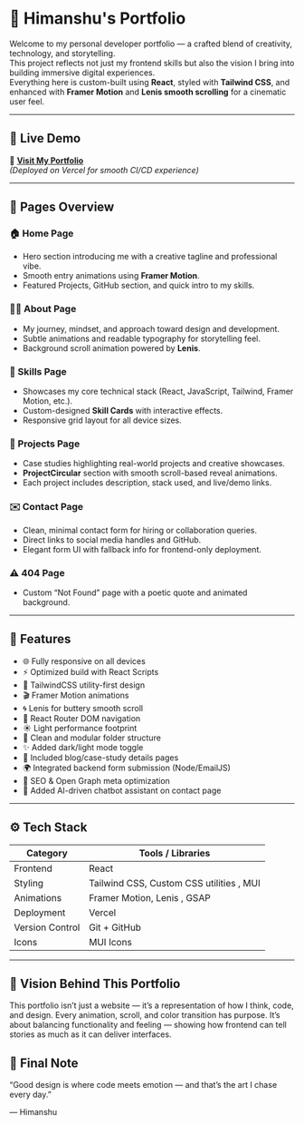 # 🧭 Himanshu's Portfolio

Welcome to my personal developer portfolio — a crafted blend of creativity, technology, and storytelling.  
This project reflects not just my frontend skills but also the vision I bring into building immersive digital experiences.  
Everything here is custom-built using **React**, styled with **Tailwind CSS**, and enhanced with **Framer Motion** and **Lenis smooth scrolling** for a cinematic user feel.

---

## 🚀 Live Demo
🔗 **[Visit My Portfolio](https://hemanshu-mishra.vercel.app/)**  
*(Deployed on  Vercel for smooth CI/CD experience)*

---


## 🌈 Pages Overview

### 🏠 Home Page
- Hero section introducing me with a creative tagline and professional vibe.  
- Smooth entry animations using **Framer Motion**.  
- Featured Projects, GitHub section, and quick intro to my skills.

### 🙋‍♂️ About Page
- My journey, mindset, and approach toward design and development.  
- Subtle animations and readable typography for storytelling feel.  
- Background scroll animation powered by **Lenis**.

### 🧠 Skills Page
- Showcases my core technical stack (React, JavaScript, Tailwind, Framer Motion, etc.).  
- Custom-designed **Skill Cards** with interactive effects.  
- Responsive grid layout for all device sizes.

### 💼 Projects Page
- Case studies highlighting real-world projects and creative showcases.  
- **ProjectCircular** section with smooth scroll-based reveal animations.  
- Each project includes description, stack used, and live/demo links.

### ✉️ Contact Page
- Clean, minimal contact form for hiring or collaboration queries.  
- Direct links to social media handles and GitHub.  
- Elegant form UI with fallback info for frontend-only deployment.

### ⚠️ 404 Page
- Custom “Not Found” page with a poetic quote and animated background.

---

## 🧩 Features

- 🌐 Fully responsive on all devices  
- ⚡ Optimized build with React Scripts  
- 🎨 TailwindCSS utility-first design  
- 🎬 Framer Motion animations  
- 🌀 Lenis for buttery smooth scroll  
- 🧭 React Router DOM navigation  
- ☀️ Light performance footprint  
- 🧱 Clean and modular folder structure
- ✨ Added dark/light mode toggle
- 📸 Included blog/case-study details pages
- 🌍 Integrated backend form submission (Node/EmailJS)
- 🧭 SEO & Open Graph meta optimization
- 🤖 Added AI-driven chatbot assistant on contact page

---

## ⚙️ Tech Stack

| Category        | Tools / Libraries                          |
|-----------------|---------------------------------------------|
| Frontend        | React          
| Styling         | Tailwind CSS, Custom CSS utilities , MUI        |
| Animations      | Framer Motion, Lenis , GSAP                  |
| Deployment      | Vercel                           |
| Version Control | Git + GitHub                               |
| Icons           | MUI Icons                          |

---

## 🎯 Vision Behind This Portfolio

This portfolio isn’t just a website — it’s a representation of how I think, code, and design.
Every animation, scroll, and color transition has purpose.
It’s about balancing functionality and feeling — showing how frontend can tell stories as much as it can deliver interfaces.

## 💬 Final Note

“Good design is where code meets emotion — and that’s the art I chase every day.”

— Himanshu
